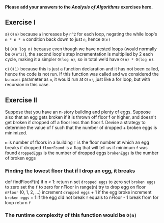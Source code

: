 #### Please add your answers to the ***Analysis of  Algorithms*** exercises here.

## Exercise I

a) `O(n)` because `a` increases by `n^2` for each loop, negating the while loop's `n * n * n` condition back down to just `n`, hence `O(n)`


b) `O(n log n)` because even though we have nested loops (would normally be `O(n^2)`), the second loop's step incrementation is multiplied by 2 each cycle, making it a simpler `O(log n)`, so in total we'd have `O(n) * O(log n)`.


c) `O(1)` because this is just a function declaration and it has not been called, hence the code is not run. If this function was called and we considered the `bunnies` parameter as `n`, it would run at `O(n)`, just like a for loop, but with recursion in this case.

## Exercise II

Suppose that you have an n-story building and plenty of eggs. Suppose also that an egg gets broken if it is thrown off floor f or higher, and doesn't get broken if dropped off a floor less than floor f. Devise a strategy to determine the value of f such that the number of dropped + broken eggs is minimized.

`n` is number of floors in a building
`f` is the floor number at which an egg breaks if dropped
`floorFound` is a flag that will tell us if minimum `f` was found
`droppedEggs` is the number of dropped eggs
`brokenEggs` is the number of broken eggs


### Finding the lowest floor that if I drop an egg, it breaks

def findFloorF(n)
  if n < 1: return n
  set `dropped eggs` to zero
  set `broken eggs` to zero
  set the `f` to zero 
  for nFloor in range(n)
    try to drop egg on floor `nFloor` (0, 1, 2, ...)
    increment `dropped eggs` + 1
    if the egg broke
      increment `broken eggs` + 1
    if the egg did not break
      `f` equals to nFloor - 1
      break from for loop
  return `f`

### The runtime complexity of this function would be `O(n)` 